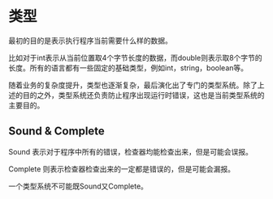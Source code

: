 # 类型

最初的目的是表示执行程序当前需要什么样的数据。

比如对于int表示从当前位置取4个字节长度的数据，而double则表示取8个字节的长度。所有的语言都有一些固定的基础类型，例如int，string，boolean等。

随着业务的复杂度提升，类型也逐渐复杂，最后演化出了专门的类型系统。除了上述的目的之外，类型系统还负责防止程序出现运行时错误，这也是当前类型系统的主要目的。

## Sound & Complete

Sound 表示对于程序中所有的错误，检查器均能检查出来，但是可能会误报。

Complete 则表示检查器检查出来的一定都是错误的，但是可能会漏报。

一个类型系统不可能既Sound又Complete。
